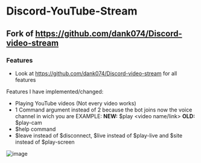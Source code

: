 # Discord-YouTube-Stream

## Fork of https://github.com/dank074/Discord-video-stream

### Features
 - Look at https://github.com/dank074/Discord-video-stream for all features
 
 Features I have implemented/changed:
 - Playing YouTube videos (Not every video works)
 - 1 Command argument instead of 2 because the bot joins now the voice channel in wich you are
    EXAMPLE:
        **NEW:**
      $play <video name/link>
        **OLD:**
      $play-cam <direct video link> <voice channel name>
 - $help command
 - $leave instead of $disconnect, $live instead of $play-live and $site instead of $play-screen
 
 ![image](https://github.com/JavaDevMC/images/blob/main/Bild_2023-03-27_112031511.png?raw=true)
 

